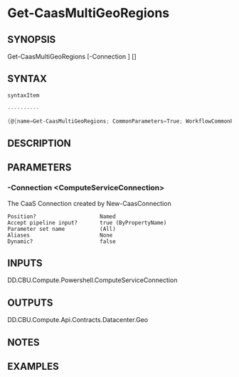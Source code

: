 ﻿Get-CaasMultiGeoRegions
===================

## SYNOPSIS

Get-CaasMultiGeoRegions [-Connection <ComputeServiceConnection>] [<CommonParameters>]


## SYNTAX
```powershell
syntaxItem                                                                                                         

----------                                                                                                         

{@{name=Get-CaasMultiGeoRegions; CommonParameters=True; WorkflowCommonParameters=False; parameter=System.Object[]}}
```

## DESCRIPTION


## PARAMETERS
### -Connection &lt;ComputeServiceConnection&gt;
The CaaS Connection created by New-CaasConnection
```
Position?                    Named
Accept pipeline input?       true (ByPropertyName)
Parameter set name           (All)
Aliases                      None
Dynamic?                     false
```

## INPUTS
DD.CBU.Compute.Powershell.ComputeServiceConnection


## OUTPUTS
DD.CBU.Compute.Api.Contracts.Datacenter.Geo


## NOTES


## EXAMPLES
